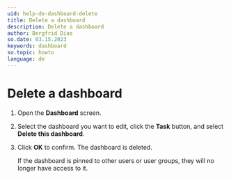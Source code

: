 ```yaml
---
uid: help-de-dashboard-delete
title: Delete a dashboard
description: Delete a dashboard
author: Bergfrid Dias
so.date: 03.15.2023
keywords: dashboard
so.topic: howto
language: de
---
```


# Delete a dashboard

1. Open the **Dashboard** screen.
2. Select the dashboard you want to edit, click the **Task** button, and select **Delete this dashboard**.
3. Click **OK** to confirm. The dashboard is deleted.

    If the dashboard is pinned to other users or user groups, they will no longer have access to it.

